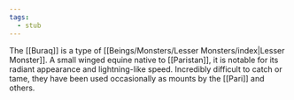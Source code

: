 ```yaml
---
tags:
  - stub
---
```

The [[Buraq]] is a type of [[Beings/Monsters/Lesser Monsters/index|Lesser Monster]]. A small winged equine native to [[Paristan]], it is notable for its radiant appearance and lightning-like speed. Incredibly difficult to catch or tame, they have been used occasionally as mounts by the [[Pari]] and others.